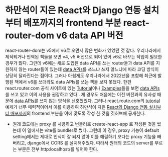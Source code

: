 # 하만석이 지은 React와 Django 연동 설치부터 배포까지의 frontend 부분 react-router-dom v6 data API 버전

react-router-dom는 v5에서 v6로 오면서 많은 변화가 있었던 것 같다. 우리나라에서 제작되거나 번역된 책들을 보면 v4, v5 버전으로 되어 있어 v6로 바꾸는 작업이 필요한 경우가 많다. 그런데 v6에는 새로 도입된 data API를 쓰는 router들과 data API를 지원하지 않는 router들이 있는데 [data APIs](https://reactrouter.com/en/main/routers/picking-a-router)를 쓰느냐 쓰지 않느냐에 따라 코딩 방식이 상당히 달라진다는 점이다. 그러나 아쉽게도 우리나라에서 2022년을 포함해 최근에 발행된 책에서 v6를 쓰더라도 data APIs를 쓰는 책을 보지 못했다. 한편 react.router.com 공식 사이트에 있는 [Tutorial](https://reactrouter.com/en/main/start/tutorial)이나 [Examples](https://github.com/remix-run/react-router/tree/dev/examples)들을 보면 [data APIs](https://reactrouter.com/en/main/routers/picking-a-router)를 쓰고 있고 이의 사용을 권장하고 있다.. 제 경우도 처음에는 이전 버전과의 유사성 때문에 [data APIs](https://reactrouter.com/en/main/routers/picking-a-router)를 쓰지 않는 방식을 선호했었다. 그러나 react.route.com의 [tutorial](https://reactrouter.com/en/main/start/tutorial) 예제가 너무 매력적이어서 이를 이용하여 하만석이 지은 [React와 Django 연동 설치부터 배포까지](https://antech.info/data?vid=9)의 frontend 부분을 이에 맞도록 작성 한 것을 깃허브에 공개한다.

* 원래 코드에는 proxy 를 사용하고 번들러로 create-react-app 로 작성된 것을 썼는데 이 일에서는 vite를 bundler로 썼다. 그런데 이 경우, proxy 기능이 default setting에서는 제대로 인식이 잘 되지 않아 이를 해결하기 보다는 proxy 기능을 빼버리고, django에서 CORS 를 설치해주었다. 따라서 원래의 코드의 server를 부르는 부분은 전부 http:localhost/를 넣어야 한다.
